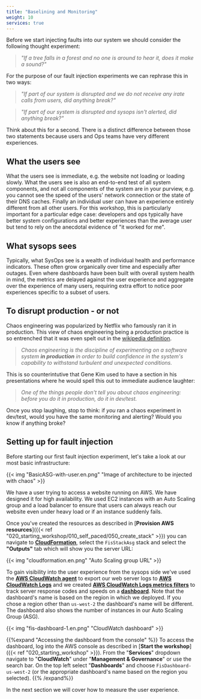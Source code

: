```yaml
---
title: "Baselining and Monitoring"
weight: 10
services: true
---
```


Before we start injecting faults into our system we should consider the following thought experiment:

> _"If a tree falls in a forest and no one is around to hear it, does it make a sound?"_
 
For the purpose of our fault injection experiments we can rephrase this in two ways:

> _"If part of our system is disrupted and we do not receive any irate calls from users, did anything break?"_

> _"If part of our system is disrupted and sysops isn't alerted, did anything break?"_

Think about this for a second. There is a distinct difference between those two statements because users and Ops teams have very different experiences.

## What the users see

What the users see is immediate, e.g. the website not loading or loading slowly. What the users see is also an end-to-end test of all system components, and not all components of the system are in your purview, e.g. you cannot see the speed of the users' network connection or the state of their DNS caches. Finally an individual user can have an experience entirely different from all other users. For this workshop, this is particularly important for a particular edge case: developers and ops typically have better system configurations and better experiences than the average user but tend to rely on the anecdotal evidence of "it worked for me".

## What sysops sees

Typically, what SysOps see is a wealth of individual health and performance indicators. These often grow organically over time and especially after outages. Even where dashboards have been built with overall system health in mind, the metrics are delayed against the user experience and aggregate over the experience of many users, requiring extra effort to notice poor experiences specific to a subset of users.

## To disrupt production - or not 

Chaos engineering was popularized by Netflix who famously ran it in production. This view of chaos engineering being a production practice is so entrenched that it was even spelt out in the [wikipedia definition](https://en.wikipedia.org/wiki/Chaos_engineering).

> _Chaos engineering is the discipline of experimenting on a software system **in production** in order to build confidence in the system's capability to withstand turbulent and unexpected conditions._

This is so counterintutive that Gene Kim used to have a section in his presentations where he would spell this out to immediate audience laughter:

> _One of the things people don't tell you about chaos engineering: before you do it in production, do it in dev/test._

Once you stop laughing, stop to think: if _you_ ran a chaos experiment in dev/test, would you have the same monitoring and alerting? Would you know if anything broke?

## Setting up for fault injection

Before starting our first fault injection experiment, let's take a look at our most basic infrastructure:

{{< img "BasicASG-with-user.en.png" "Image of architecture to be injected with chaos" >}}

We have a user trying to access a website running on AWS. We have designed it for high availability. We used EC2 instances with an Auto Scaling group and a load balancer to ensure that users can always reach our website even under heavy load or if an instance suddenly fails.

Once you've created the resources as described in [**Provision AWS resources**]({{< ref "020_starting_workshop/010_self_paced/050_create_stack" >}}) you can navigate to [**CloudFormation**](https://console.aws.amazon.com/cloudformation/home), select the `FisStackAsg` stack and select the **"Outputs"** tab which will show you the server URL:

{{< img "cloudformation.en.png" "Auto Scaling group URL" >}}

To gain visibility into the user experience from the sysops side we've used the [**AWS CloudWatch agent**](https://docs.aws.amazon.com/AmazonCloudWatch/latest/logs/UseCloudWatchUnifiedAgent.html) to export our web server logs to [**AWS CloudWatch Logs**](https://console.aws.amazon.com/cloudwatch/home?#logsV2:log-groups/log-group/$252Ffis-workshop$252Fasg-access-log) and we created [**AWS CloudWatch Logs metrics filters**](https://docs.aws.amazon.com/AmazonCloudWatch/latest/logs/MonitoringLogData.html) to track server response codes and speeds on a [**dashboard**](https://console.aws.amazon.com/cloudwatch/home?#dashboards:name=FisDashboard-us-west-2). Note that the dashboard's name is based on the region in which we deployed. If you chose a region other than `us-west-2` the dashboard's name will be different. The dashboard also shows the number of instances in our Auto Scaling Group (ASG).

{{< img "fis-dashboard-1.en.png" "CloudWatch dashboard" >}}

{{%expand "Accessing the dashboard from the console" %}}
To access the dashboard, log into the AWS console as described in [**Start the workshop**]({{< ref "020_starting_workshop" >}}). From the "**Services**" dropdown navigate to "**CloudWatch**" under "**Management & Governance**" or use the search bar. On the top left select "**Dashboards**" and choose `FisDashboard-us-west-2` (or the appropriate dashboard's name based on the region you selected).
{{% /expand%}}

In the next section we will cover how to measure the user experience. 

